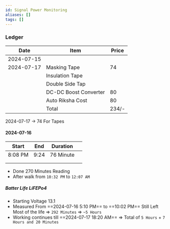 ```yaml
---
id: Signal Power Monitoring
aliases: []
tags: []
---
```


### Ledger

| Date       | Item                  | Price |
| ---------- | --------------------- | ----- |
| 2024-07-15 |                       |
| 2024-07-17 | Masking Tape          | 74    |
|            | Insulation Tape       |       |
|            | Double Side Tap       |
|            | DC-DC Boost Converter | 80    |
|            | Auto Riksha Cost      | 80    |
|            | Total                 | 234/- |

2024-07-17 -> 74 For Tapes

#### 2024-07-16

| Start   | End  | Duration  |     |
| ------- | ---- | --------- | --- |
| 8:08 PM | 9:24 | 76 Minute |     |
|         |      |           |     |
|         |      |           |     |

- Done 270 Minutes Reading
- After walk from `10:32 PM` to `12:07 AM`



##### Batter Life LiFEPo4

- Starting Voltage 13.1
- Measured From ==2024-07-16 5:10 PM== to ==10:02 PM== Still Left Most of the life =>  `292 Minutes` => `~5 Hours`
- Working continues till ==2024-07-17 18:20 AM== => Total of `5 Hours`  + `7 Hours and 20 Minutes `

